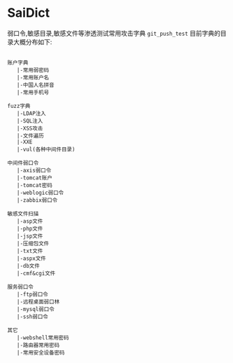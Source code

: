 # SaiDict
弱口令,敏感目录,敏感文件等渗透测试常用攻击字典
```git_push_test```
目前字典的目录大概分布如下:
```

账户字典
   |-常用弱密码
   |-常用账户名
   |-中国人名拼音
   |-常用手机号
   
fuzz字典
   |-LDAP注入
   |-SQL注入
   |-XSS攻击
   |-文件遍历
   |-XXE
   |-vul(各种中间件目录)
   
中间件弱口令
   |-axis弱口令
   |-tomcat账户
   |-tomcat密码
   |-weblogic弱口令
   |-zabbix弱口令
   
敏感文件扫描
   |-asp文件
   |-php文件
   |-jsp文件
   |-压缩包文件
   |-txt文件
   |-aspx文件
   |-db文件
   |-cmf&cgi文件
   
服务弱口令
   |-ftp弱口令
   |-远程桌面弱口林
   |-mysql弱口令
   |-ssh弱口令

其它
   |-webshell常用密码
   |-路由器常用密码
   |-常用安全设备密码
```
